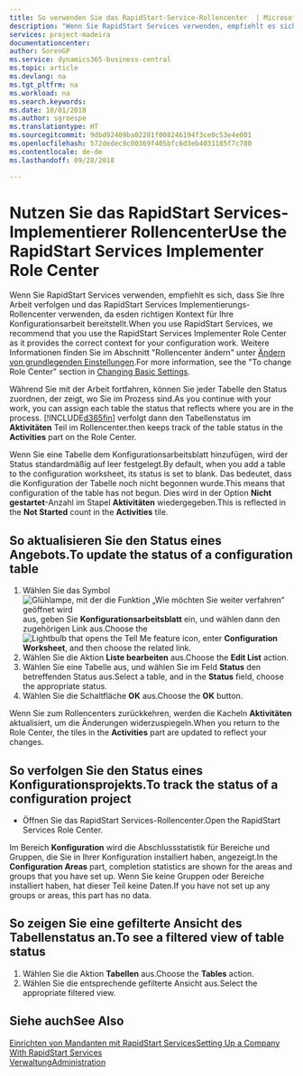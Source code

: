 ```yaml
---
title: So verwenden Sie das RapidStart-Service-Rollencenter  | Microsoft Docs
description: "Wenn Sie RapidStart Services verwenden, empfiehlt es sich, dass Sie Ihre Arbeit verfolgen und das RapidStart Services Implementierungs-Rollencenter verwenden, da esden richtigen Kontext für Ihre Konfigurationsarbeit bereitstellt."
services: project-madeira
documentationcenter: 
author: SorenGP
ms.service: dynamics365-business-central
ms.topic: article
ms.devlang: na
ms.tgt_pltfrm: na
ms.workload: na
ms.search.keywords: 
ms.date: 10/01/2018
ms.author: sgroespe
ms.translationtype: HT
ms.sourcegitcommit: 9dbd92409ba02281f008246194f3ce0c53e4e001
ms.openlocfilehash: 572dedec9c00369f405bfc6d3eb4031185f7c780
ms.contentlocale: de-de
ms.lasthandoff: 09/28/2018

---
```

# <a name="use-the-rapidstart-services-implementer-role-center"></a><span data-ttu-id="59ebb-103">Nutzen Sie das RapidStart Services-Implementierer Rollencenter</span><span class="sxs-lookup"><span data-stu-id="59ebb-103">Use the RapidStart Services Implementer Role Center</span></span>
<span data-ttu-id="59ebb-104">Wenn Sie RapidStart Services verwenden, empfiehlt es sich, dass Sie Ihre Arbeit verfolgen und das RapidStart Services Implementierungs-Rollencenter verwenden, da esden richtigen Kontext für Ihre Konfigurationsarbeit bereitstellt.</span><span class="sxs-lookup"><span data-stu-id="59ebb-104">When you use RapidStart Services, we recommend that you use the RapidStart Services Implementer Role Center as it provides the correct context for your configuration work.</span></span> <span data-ttu-id="59ebb-105">Weitere Informationen finden Sie im Abschnitt "Rollencenter ändern" unter [Ändern von grundlegenden Einstellungen](ui-change-basic-settings.md).</span><span class="sxs-lookup"><span data-stu-id="59ebb-105">For more information, see the "To change Role Center" section in [Changing Basic Settings](ui-change-basic-settings.md).</span></span>

<span data-ttu-id="59ebb-106">Während Sie mit der Arbeit fortfahren, können Sie jeder Tabelle den Status zuordnen, der zeigt, wo Sie im Prozess sind.</span><span class="sxs-lookup"><span data-stu-id="59ebb-106">As you continue with your work, you can assign each table the status that reflects where you are in the process.</span></span> [!INCLUDE[d365fin](includes/d365fin_md.md)] <span data-ttu-id="59ebb-107">verfolgt dann den Tabellenstatus im **Aktivitäten** Teil im Rollencenter.</span><span class="sxs-lookup"><span data-stu-id="59ebb-107">then keeps track of the table status in the **Activities** part on the Role Center.</span></span>  

<span data-ttu-id="59ebb-108">Wenn Sie eine Tabelle dem Konfigurationsarbeitsblatt hinzufügen, wird der Status standardmäßig auf leer festgelegt.</span><span class="sxs-lookup"><span data-stu-id="59ebb-108">By default, when you add a table to the configuration worksheet, its status is set to blank.</span></span> <span data-ttu-id="59ebb-109">Das bedeutet, dass die Konfiguration der Tabelle noch nicht begonnen wurde.</span><span class="sxs-lookup"><span data-stu-id="59ebb-109">This means that configuration of the table has not begun.</span></span> <span data-ttu-id="59ebb-110">Dies wird in der Option **Nicht gestartet**-Anzahl im Stapel **Aktivitäten** wiedergegeben.</span><span class="sxs-lookup"><span data-stu-id="59ebb-110">This is reflected in the **Not Started** count in the **Activities** tile.</span></span>  

## <a name="to-update-the-status-of-a-configuration-table"></a><span data-ttu-id="59ebb-111">So aktualisieren Sie den Status eines Angebots.</span><span class="sxs-lookup"><span data-stu-id="59ebb-111">To update the status of a configuration table</span></span>  
1.  <span data-ttu-id="59ebb-112">Wählen Sie das Symbol ![Glühlampe, mit der die Funktion „Wie möchten Sie weiter verfahren“ geöffnet wird](media/ui-search/search_small.png "Wie möchten Sie weiter verfahren?") aus, geben Sie **Konfigurationsarbeitsblatt** ein, und wählen dann den zugehörigen Link aus.</span><span class="sxs-lookup"><span data-stu-id="59ebb-112">Choose the ![Lightbulb that opens the Tell Me feature](media/ui-search/search_small.png "Tell me what you want to do") icon, enter **Configuration Worksheet**, and then choose the related link.</span></span>  
2.  <span data-ttu-id="59ebb-113">Wählen Sie die Aktion **Liste bearbeiten** aus.</span><span class="sxs-lookup"><span data-stu-id="59ebb-113">Choose the **Edit List** action.</span></span>  
3.  <span data-ttu-id="59ebb-114">Wählen Sie eine Tabelle aus, und wählen Sie im Feld **Status** den betreffenden Status aus.</span><span class="sxs-lookup"><span data-stu-id="59ebb-114">Select a table, and in the **Status** field, choose the appropriate status.</span></span>  
4.  <span data-ttu-id="59ebb-115">Wählen Sie die Schaltfläche **OK** aus.</span><span class="sxs-lookup"><span data-stu-id="59ebb-115">Choose the **OK** button.</span></span>  

<span data-ttu-id="59ebb-116">Wenn Sie zum Rollencenters zurückkehren, werden die Kacheln **Aktivitäten** aktualisiert, um die Änderungen widerzuspiegeln.</span><span class="sxs-lookup"><span data-stu-id="59ebb-116">When you return to the Role Center, the tiles in the **Activities** part are updated to reflect your changes.</span></span>  

## <a name="to-track-the-status-of-a-configuration-project"></a><span data-ttu-id="59ebb-117">So verfolgen Sie den Status eines Konfigurationsprojekts.</span><span class="sxs-lookup"><span data-stu-id="59ebb-117">To track the status of a configuration project</span></span>  
- <span data-ttu-id="59ebb-118">Öffnen Sie das RapidStart Services-Rollencenter.</span><span class="sxs-lookup"><span data-stu-id="59ebb-118">Open the RapidStart Services Role Center.</span></span>  

<span data-ttu-id="59ebb-119">Im Bereich **Konfiguration** wird die Abschlussstatistik für Bereiche und Gruppen, die Sie in Ihrer Konfiguration installiert haben, angezeigt.</span><span class="sxs-lookup"><span data-stu-id="59ebb-119">In the **Configuration Areas** part, completion statistics are shown for the areas and groups that you have set up.</span></span> <span data-ttu-id="59ebb-120">Wenn Sie keine Gruppen oder Bereiche installiert haben, hat dieser Teil keine Daten.</span><span class="sxs-lookup"><span data-stu-id="59ebb-120">If you have not set up any groups or areas, this part has no data.</span></span>  

## <a name="to-see-a-filtered-view-of-table-status"></a><span data-ttu-id="59ebb-121">So zeigen Sie eine gefilterte Ansicht des Tabellenstatus an.</span><span class="sxs-lookup"><span data-stu-id="59ebb-121">To see a filtered view of table status</span></span>  
1. <span data-ttu-id="59ebb-122">Wählen Sie die Aktion **Tabellen** aus.</span><span class="sxs-lookup"><span data-stu-id="59ebb-122">Choose the **Tables** action.</span></span>  
2. <span data-ttu-id="59ebb-123">Wählen Sie die entsprechende gefilterte Ansicht aus.</span><span class="sxs-lookup"><span data-stu-id="59ebb-123">Select the appropriate filtered view.</span></span>  

## <a name="see-also"></a><span data-ttu-id="59ebb-124">Siehe auch</span><span class="sxs-lookup"><span data-stu-id="59ebb-124">See Also</span></span>  
[<span data-ttu-id="59ebb-125">Einrichten von Mandanten mit RapidStart Services</span><span class="sxs-lookup"><span data-stu-id="59ebb-125">Setting Up a Company With RapidStart Services</span></span>](admin-set-up-a-company-with-rapidstart.md)  
[<span data-ttu-id="59ebb-126">Verwaltung</span><span class="sxs-lookup"><span data-stu-id="59ebb-126">Administration</span></span>](admin-setup-and-administration.md)

